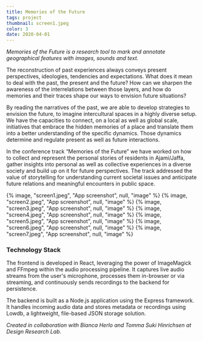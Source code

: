```yaml
---
title: Memories of the Future
tags: project
thumbnail: screen1.jpeg
color: 3
date: 2020-04-01
---
```


*Memories of the Future is a research tool to mark and annotate geographical features with images, sounds and text.*

<span class="more"></span>

The reconstruction of past experiences always conveys present perspectives, ideologies, tendencies and expectations. What does it mean to deal with the past, the present and the future? How can we sharpen the awareness of the interrelations between those layers, and how do memories and their traces shape our ways to envision future situations?

By reading the narratives of the past, we are able to develop strategies to envision the future, to imagine intercultural spaces in a highly diverse setup. We have the capacities to connect, on a local as well as global scale, initiatives that embrace the hidden memories of a place and translate them into a better understanding of the specific dynamics. Those dynamics determine and regulate present as well as future interactions.

In the conference track “Memories of the Future” we have worked on how to collect and represent the personal stories of residents in Ajami/Jaffa, gather insights into personal as well as collective experiences in a diverse society and build up on it for future perspectives. The track addressed the value of storytelling for understanding current societal issues and anticipate future relations and meaningful encounters in public space.

<div class="gallery">
{% image, "screen1.jpeg", "App screenshot", null, "image" %}
{% image, "screen2.jpeg", "App screenshot", null, "image" %}
{% image, "screen3.jpeg", "App screenshot", null, "image" %}
{% image, "screen4.jpeg", "App screenshot", null, "image" %}
{% image, "screen5.jpeg", "App screenshot", null, "image" %}
{% image, "screen6.jpeg", "App screenshot", null, "image" %}
{% image, "screen7.jpeg", "App screenshot", null, "image" %}
</div>

### Technology Stack

The frontend is developed in React, leveraging the power of ImageMagick and FFmpeg within the audio processing pipeline. It captures live audio streams from the user's microphone, processes them in-browser or via streaming, and continuously sends recordings to the backend for persistence.

The backend is built as a Node.js application using the Express framework. It handles incoming audio data and stores metadata or recordings using Lowdb, a lightweight, file-based JSON storage solution.

*Created in collaboration with Bianca Herlo and Tomma Suki Hinrichsen at Design Research Lab.*
